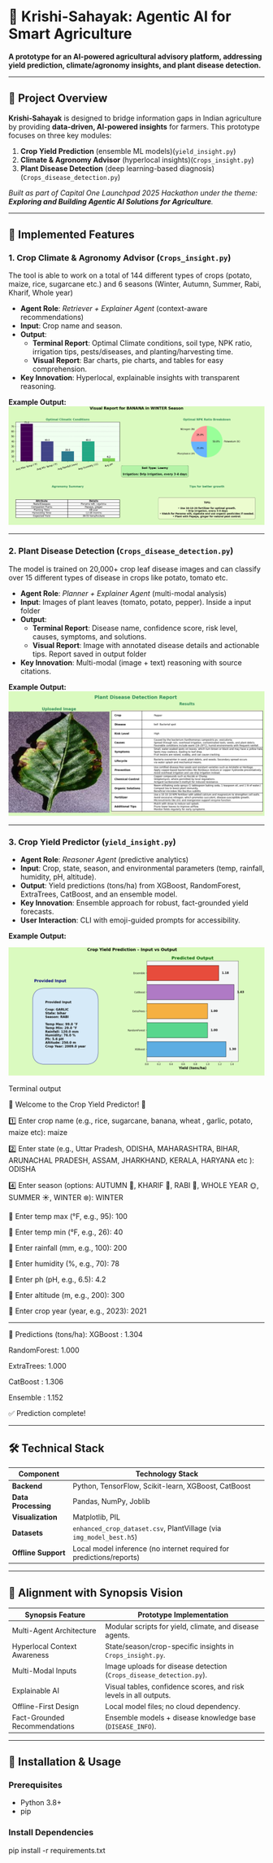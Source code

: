 # 🌱 Krishi-Sahayak: Agentic AI for Smart Agriculture

**A prototype for an AI-powered agricultural advisory platform, addressing yield prediction, climate/agronomy insights, and plant disease detection.**

---

## 📌 Project Overview
**Krishi-Sahayak** is designed to bridge information gaps in Indian agriculture by providing **data-driven, AI-powered insights** for farmers. This prototype focuses on three key modules:
1. **Crop Yield Prediction** (ensemble ML models)(`yield_insight.py`)
2. **Climate & Agronomy Advisor** (hyperlocal insights)(`Crops_insight.py`)
3. **Plant Disease Detection** (deep learning-based diagnosis)(`Crops_disease_detection.py`)

*Built as part of Capital One Launchpad 2025 Hackathon under the theme: **Exploring and Building Agentic AI Solutions for Agriculture**.*

---

## 🌟 Implemented Features

### 1. Crop Climate & Agronomy Advisor (`Crops_insight.py`)
The tool is able to work on a total of 144 different types of crops (potato, maize, rice, sugarcane etc.) and 6 seasons (Winter, Autumn, Summer, Rabi, Kharif, Whole year) 
- **Agent Role**: *Retriever + Explainer Agent* (context-aware recommendations)
- **Input**: Crop name and season.
- **Output**:
  - **Terminal Report**: Optimal Climate conditions, soil type, NPK ratio, irrigation tips, pests/diseases, and planting/harvesting time.
  - **Visual Report**: Bar charts, pie charts, and tables for easy comprehension.
- **Key Innovation**: Hyperlocal, explainable insights with transparent reasoning.

**Example Output:**
![alt text](Crops_insight.png)

---

### 2. Plant Disease Detection (`Crops_disease_detection.py`)
The model is trained on 20,000+ crop leaf disease images and can classify over 15 different types of disease in crops like potato, tomato etc.
- **Agent Role**: *Planner + Explainer Agent* (multi-modal analysis)
- **Input**: Images of plant leaves (tomato, potato, pepper). Inside a input folder
- **Output**:
  - **Terminal Report**: Disease name, confidence score, risk level, causes, symptoms, and solutions.
  - **Visual Report**: Image with annotated disease details and actionable tips. Report saved in output folder
- **Key Innovation**: Multi-modal (image + text) reasoning with source citations.

**Example Output:**
![alt text](Crops_disease.png)

---

### 3. Crop Yield Predictor (`yield_insight.py`)
- **Agent Role**: *Reasoner Agent* (predictive analytics)
- **Input**: Crop, state, season, and environmental parameters (temp, rainfall, humidity, pH, altitude).
- **Output**: Yield predictions (tons/ha) from XGBoost, RandomForest, ExtraTrees, CatBoost, and an ensemble model.
- **Key Innovation**: Ensemble approach for robust, fact-grounded yield forecasts.
- **User Interaction**: CLI with emoji-guided prompts for accessibility.

**Example Output:**

![alt text](yield_insight.png)

Terminal output 

🌱 Welcome to the Crop Yield Predictor! 🌾

1️⃣  Enter crop name (e.g., rice, sugarcane, banana, wheat , garlic, potato, maize etc): maize


2️⃣  Enter state (e.g., Uttar Pradesh, ODISHA, MAHARASHTRA, BIHAR, ARUNACHAL PRADESH, ASSAM, JHARKHAND, KERALA, HARYANA etc ): ODISHA


4️⃣  Enter season (options: AUTUMN 🍂, KHARIF 🌾, RABI 🌱, WHOLE YEAR 🌞, SUMMER ☀️, WINTER ❄️): WINTER


📝 Enter temp max (°F, e.g., 95): 100


📝 Enter temp min (°F, e.g., 26): 40


📝 Enter rainfall (mm, e.g., 100): 200


📝 Enter humidity (%, e.g., 70): 78


📝 Enter ph (pH, e.g., 6.5): 4.2


📝 Enter altitude (m, e.g., 200): 300


📝 Enter crop year (year, e.g., 2023): 2021


---------------------------------------------------


🌟 Predictions (tons/ha):
  XGBoost   : 1.304

  RandomForest: 1.000

  ExtraTrees: 1.000

  CatBoost  : 1.306

  Ensemble  : 1.152

✅ Prediction complete!

-----------------------

## 🛠 Technical Stack
| Component          | Technology Stack                                                                 |
|--------------------|----------------------------------------------------------------------------------|
| **Backend**        | Python, TensorFlow, Scikit-learn, XGBoost, CatBoost                              |
| **Data Processing**| Pandas, NumPy, Joblib                                                             |
| **Visualization**  | Matplotlib, PIL                                                                   |
| **Datasets**       | `enhanced_crop_dataset.csv`, PlantVillage (via `img_model_best.h5`)              |
| **Offline Support**| Local model inference (no internet required for predictions/reports)             |

---

## 🚀 Alignment with Synopsis Vision
| Synopsis Feature               | Prototype Implementation                                          |
|--------------------------------|-------------------------------------------------------------------|
| Multi-Agent Architecture       | Modular scripts for yield, climate, and disease agents.           |
| Hyperlocal Context Awareness   | State/season/crop-specific insights in `Crops_insight.py`.       |
| Multi-Modal Inputs             | Image uploads for disease detection (`Crops_disease_detection.py`).|
| Explainable AI                 | Visual tables, confidence scores, and risk levels in all outputs.|
| Offline-First Design           | Local model files; no cloud dependency.                           |
| Fact-Grounded Recommendations  | Ensemble models + disease knowledge base (`DISEASE_INFO`).       |

---

## 📂 Installation & Usage

### Prerequisites
- Python 3.8+
- pip

### Install Dependencies
pip install -r requirements.txt


   
